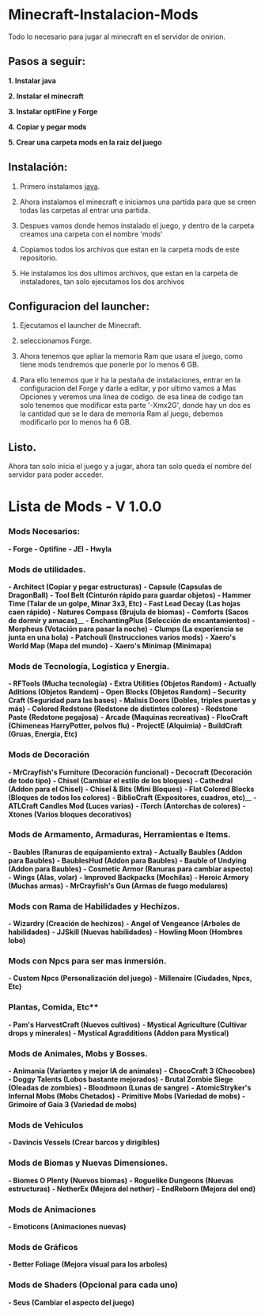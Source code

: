 # Minecraft-Instalacion-Mods
Todo lo necesario para jugar al minecraft en el servidor de onirion.

## Pasos a seguir:

**1. Instalar java**

**2. Instalar el minecraft**

**3. Instalar optiFine y Forge**

**4. Copiar y pegar mods**

**5. Crear una carpeta mods en la raiz del juego**



## Instalación:

1. Primero instalamos [java](https://www.java.com/es/download/ie_manual.jsp).

2. Ahora instalamos el minecraft e iniciamos una partida para que se creen todas las carpetas al entrar una partida.

3. Despues vamos donde hemos instalado el juego, y dentro de la carpeta creamos una carpeta con el nombre 'mods'

4. Copiamos todos los archivos que estan en la carpeta mods de este repositorio.

5. He instalamos los dos ultimos archivos, que estan en la carpeta de instaladores, tan solo ejecutamos los dos archivos


## Configuracion del launcher:

1. Ejecutamos el launcher de Minecraft.

2. seleccionamos Forge.

3. Ahora tenemos que apliar la memoria Ram que usara el juego, como tiene mods tendremos que ponerle por lo menos 6 GB.

4. Para ello tenemos que ir ha la pestaña de instalaciones, entrar en la configuracion del Forge y darle a editar, y por ultimo vamos a Mas Opciones y veremos una linea de          codigo. de esa linea de codigo tan solo tenemos que modificar esta parte '-Xmx2G', donde hay un dos es la cantidad que se le dara de memoria Ram al juego, debemos modificarlo    por lo menos ha 6 GB.


## Listo.

Ahora tan solo inicia el juego y a jugar, ahora tan solo queda el nombre del servidor para poder acceder.




# Lista de Mods - V 1.0.0

### Mods Necesarios:
__- Forge__
__- Optifine__
__- JEI__
__- Hwyla__


### Mods de utilidades.

__- Architect (Copiar y pegar estructuras)__
__- Capsule (Capsulas de DragonBall)__
__- Tool Belt (Cinturón rápido para guardar objetos)__
__- Hammer Time (Talar de un golpe, Minar 3x3, Etc)__
__- Fast Lead Decay (Las hojas caen rápido)__
__- Natures Compass (Brujula de biomas)__
__- Comforts (Sacos de dormir y amacas)____
__- EnchantingPlus (Selección de encantamientos)__
__- Morpheus (Votación para pasar la noche)__
__- Clumps (La experiencia se junta en una bola)__
__- Patchouli (Instrucciones varios mods)__
__- Xaero's World Map (Mapa del mundo)__
__- Xaero's Minimap (Minimapa)__


### Mods de Tecnología, Logística y Energía.

__- RFTools (Mucha tecnología)__
__- Extra Utilities (Objetos Random)__
__- Actually Aditions (Objetos Random)__
__- Open Blocks (Objetos Random)__
__- Security Craft (Seguridad para las bases)__
__- Malisis Doors (Dobles, triples puertas y más)__
__- Colored Redstone (Redstone de distintos colores)__
__- Redstone Paste (Redstone pegajosa)__
__- Arcade (Maquinas recreativas)__
__- FlooCraft (Chimeneas HarryPotter, polvos flu)__
__- ProjectE (Alquimia)__
__- BuildCraft (Gruas, Energía, Etc)__


### Mods de Decoración

__- MrCrayfish's Furniture (Decoración funcional)__
__- Decocraft (Decoración de todo tipo)__
__- Chisel (Cambiar el estilo de los bloques)__
__- Cathedral (Addon para el Chisel)__
__- Chisel & Bits (Mini Bloques)__
__- Flat Colored Blocks (Bloques de todos los colores)__
__- BiblioCraft (Expositores, cuadros, etc)____
__- ATLCraft Candles Mod (Luces varias)__
__- iTorch (Antorchas de colores)__
__- Xtones (Varios bloques decorativos)__


### Mods de Armamento, Armaduras, Herramientas e Items.

__- Baubles (Ranuras de equipamiento extra)__
__- Actually Baubles (Addon para Baubles)__
__- BaublesHud (Addon para Baubles)__
__- Bauble of Undying (Addon para Baubles)__
__- Cosmetic Armor (Ranuras para cambiar aspecto)__
__- Wings (Alas, volar)__
__- Improved Backpacks (Mochilas)__
__- Heroic Armory (Muchas armas)__
__- MrCrayfish's Gun (Armas de fuego modulares)__


### Mods con Rama de Habilidades y Hechizos.

__- Wizardry (Creación de hechizos)__
__- Angel of Vengeance (Arboles de habilidades)__
__- JJSkill (Nuevas habilidades)__
__- Howling Moon (Hombres lobo)__


### Mods con Npcs para ser mas inmersión.

__- Custom Npcs (Personalización del juego)__
__- Millenaire (Ciudades, Npcs, Etc)__

### Plantas, Comida, Etc**
__- Pam's HarvestCraft (Nuevos cultivos)__
__- Mystical Agriculture (Cultivar drops y minerales)__
__- Mystical Agradditions (Addon para Mystical)__


### Mods de Animales, Mobs y Bosses.

__- Animania (Variantes y mejor IA de animales)__
__- ChocoCraft 3 (Chocobos)__
__- Doggy Talents (Lobos bastante mejorados)__
__- Brutal Zombie Siege (Oleadas de zombies)__
__- Bloodmoon (Lunas de sangre)__
__- AtomicStryker's Infernal Mobs (Mobs Chetados)__
__- Primitive Mobs (Variedad de mobs)__
__- Grimoire of Gaia 3 (Variedad de mobs)__


### Mods de Vehiculos
__- Davincis Vessels (Crear barcos y dirigibles)__


### Mods de Biomas y Nuevas Dimensiones.

__- Biomes O Plenty (Nuevos biomas)__
__- Roguelike Dungeons (Nuevas estructuras)__
__- NetherEx (Mejora del nether)__
__- EndReborn (Mejora del end)__


### Mods de Animaciones

__- Emoticons (Animaciones nuevas)__


### Mods de Gráficos

__- Better Foliage (Mejora visual para los arboles)__

### Mods de Shaders (Opcional para cada uno)

__- Seus (Cambiar el aspecto del juego)__
